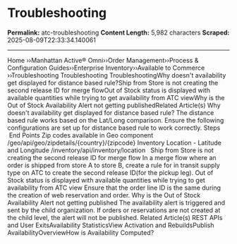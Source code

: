 # Troubleshooting

**Permalink:** atc-troubleshooting
**Content Length:** 5,982 characters
**Scraped:** 2025-08-09T22:33:34.140061

---

Home &rsaquo;&rsaquo;Manhattan Active® Omni&rsaquo;&rsaquo;Order Management&rsaquo;&rsaquo;Process & Configuration Guides&rsaquo;&rsaquo;Enterprise Inventory&rsaquo;&rsaquo;Available to Commerce ››Troubleshooting Troubleshooting TroubleshootingWhy doesn't availability get displayed for distance based rule?Ship from Store is not creating the second release ID for merge flowOut of Stock status is displayed with available quantities while trying to get availability from ATC viewWhy is the Out of Stock Availability Alert not getting publishedRelated Article(s) Why doesn't availability get displayed for distance based rule? The distance based rule works based on the Lat/Long comparison. Ensure the following configurations are set up for&nbsp;distance based rule to work&nbsp;correctly. Steps &nbsp;End Points Zip codes available in Geo component /geo/api/geo/zipdetails/{country}/{zipcode} Inventory Location - Latitude and Longitude /inventory/api/inventory/location &nbsp; Ship from Store is not creating the second release ID for merge flow In a merge flow where an order is shipped from store A to store B, create a rule for in transit supply type on ATC to create the second release ID(for the pickup leg). Out of Stock status is displayed with available quantities while trying to get availability from ATC view Ensure that the order line ID is the same during the creation of web reservation and order. Why is the Out of Stock Availability Alert not getting published The availability alert is triggered and sent by the child organization. If orders or reservations are not created at the child level, the alert will not be published. Related Article(s) REST APIs and User ExitsAvailability StatisticsView Activation and RebuildsPublish AvailabilityOverviewHow is Availability Computed?